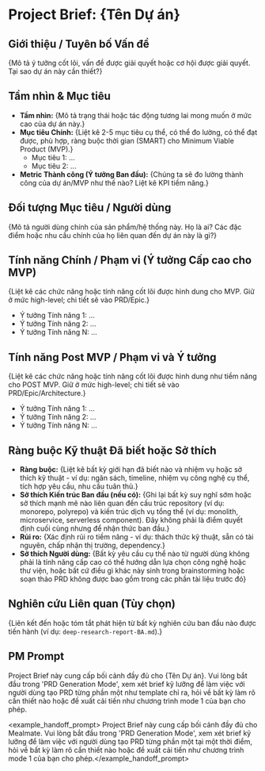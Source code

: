 # Project Brief: {Tên Dự án}

## Giới thiệu / Tuyên bố Vấn đề

{Mô tả ý tưởng cốt lõi, vấn đề được giải quyết hoặc cơ hội được giải quyết. Tại sao dự án này cần thiết?}

## Tầm nhìn & Mục tiêu

- **Tầm nhìn:** {Mô tả trạng thái hoặc tác động tương lai mong muốn ở mức cao của dự án này.}
- **Mục tiêu Chính:** {Liệt kê 2-5 mục tiêu cụ thể, có thể đo lường, có thể đạt được, phù hợp, ràng buộc thời gian (SMART) cho Minimum Viable Product (MVP).}
  - Mục tiêu 1: ...
  - Mục tiêu 2: ...
- **Metric Thành công (Ý tưởng Ban đầu):** {Chúng ta sẽ đo lường thành công của dự án/MVP như thế nào? Liệt kê KPI tiềm năng.}

## Đối tượng Mục tiêu / Người dùng

{Mô tả người dùng chính của sản phẩm/hệ thống này. Họ là ai? Các đặc điểm hoặc nhu cầu chính của họ liên quan đến dự án này là gì?}

## Tính năng Chính / Phạm vi (Ý tưởng Cấp cao cho MVP)

{Liệt kê các chức năng hoặc tính năng cốt lõi được hình dung cho MVP. Giữ ở mức high-level; chi tiết sẽ vào PRD/Epic.}

- Ý tưởng Tính năng 1: ...
- Ý tưởng Tính năng 2: ...
- Ý tưởng Tính năng N: ...

## Tính năng Post MVP / Phạm vi và Ý tưởng

{Liệt kê các chức năng hoặc tính năng cốt lõi được hình dung như tiềm năng cho POST MVP. Giữ ở mức high-level; chi tiết sẽ vào PRD/Epic/Architecture.}

- Ý tưởng Tính năng 1: ...
- Ý tưởng Tính năng 2: ...
- Ý tưởng Tính năng N: ...

## Ràng buộc Kỹ thuật Đã biết hoặc Sở thích

- **Ràng buộc:** {Liệt kê bất kỳ giới hạn đã biết nào và nhiệm vụ hoặc sở thích kỹ thuật - ví dụ: ngân sách, timeline, nhiệm vụ công nghệ cụ thể, tích hợp yêu cầu, nhu cầu tuân thủ.}
- **Sở thích Kiến trúc Ban đầu (nếu có):** {Ghi lại bất kỳ suy nghĩ sớm hoặc sở thích mạnh mẽ nào liên quan đến cấu trúc repository (ví dụ: monorepo, polyrepo) và kiến trúc dịch vụ tổng thể (ví dụ: monolith, microservice, serverless component). Đây không phải là điểm quyết định cuối cùng nhưng để nhận thức ban đầu.}
- **Rủi ro:** {Xác định rủi ro tiềm năng - ví dụ: thách thức kỹ thuật, sẵn có tài nguyên, chấp nhận thị trường, dependency.}
- **Sở thích Người dùng:** {Bất kỳ yêu cầu cụ thể nào từ người dùng không phải là tính năng cấp cao có thể hướng dẫn lựa chọn công nghệ hoặc thư viện, hoặc bất cứ điều gì khác nảy sinh trong brainstorming hoặc soạn thảo PRD không được bao gồm trong các phần tài liệu trước đó}

## Nghiên cứu Liên quan (Tùy chọn)

{Liên kết đến hoặc tóm tắt phát hiện từ bất kỳ nghiên cứu ban đầu nào được tiến hành (ví dụ: `deep-research-report-BA.md`).}

## PM Prompt

Project Brief này cung cấp bối cảnh đầy đủ cho {Tên Dự án}. Vui lòng bắt đầu trong 'PRD Generation Mode', xem xét brief kỹ lưỡng để làm việc với người dùng tạo PRD từng phần một như template chỉ ra, hỏi về bất kỳ làm rõ cần thiết nào hoặc đề xuất cải tiến như chương trình mode 1 của bạn cho phép.

<example_handoff_prompt>
Project Brief này cung cấp bối cảnh đầy đủ cho Mealmate. Vui lòng bắt đầu trong 'PRD Generation Mode', xem xét brief kỹ lưỡng để làm việc với người dùng tạo PRD từng phần một tại một thời điểm, hỏi về bất kỳ làm rõ cần thiết nào hoặc đề xuất cải tiến như chương trình mode 1 của bạn cho phép.</example_handoff_prompt>